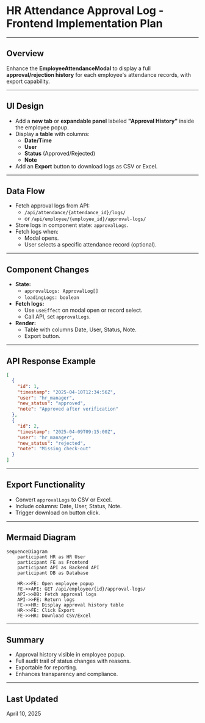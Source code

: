 # HR Attendance Approval Log - Frontend Implementation Plan

---

## Overview

Enhance the **EmployeeAttendanceModal** to display a full **approval/rejection history** for each employee's attendance records, with export capability.

---

## UI Design

- Add a **new tab** or **expandable panel** labeled **"Approval History"** inside the employee popup.
- Display a **table** with columns:
  - **Date/Time**
  - **User**
  - **Status** (Approved/Rejected)
  - **Note**
- Add an **Export** button to download logs as CSV or Excel.

---

## Data Flow

- Fetch approval logs from API:
  - `/api/attendance/{attendance_id}/logs/`
  - or `/api/employee/{employee_id}/approval-logs/`
- Store logs in component state: `approvalLogs`.
- Fetch logs when:
  - Modal opens.
  - User selects a specific attendance record (optional).

---

## Component Changes

- **State:**
  - `approvalLogs: ApprovalLog[]`
  - `loadingLogs: boolean`
- **Fetch logs:**
  - Use `useEffect` on modal open or record select.
  - Call API, set `approvalLogs`.
- **Render:**
  - Table with columns Date, User, Status, Note.
  - Export button.

---

## API Response Example

```json
[
  {
    "id": 1,
    "timestamp": "2025-04-10T12:34:56Z",
    "user": "hr_manager",
    "new_status": "approved",
    "note": "Approved after verification"
  },
  {
    "id": 2,
    "timestamp": "2025-04-09T09:15:00Z",
    "user": "hr_manager",
    "new_status": "rejected",
    "note": "Missing check-out"
  }
]
```

---

## Export Functionality

- Convert `approvalLogs` to CSV or Excel.
- Include columns: Date, User, Status, Note.
- Trigger download on button click.

---

## Mermaid Diagram

```mermaid
sequenceDiagram
    participant HR as HR User
    participant FE as Frontend
    participant API as Backend API
    participant DB as Database

    HR->>FE: Open employee popup
    FE->>API: GET /api/employee/{id}/approval-logs/
    API->>DB: Fetch approval logs
    API->>FE: Return logs
    FE->>HR: Display approval history table
    HR->>FE: Click Export
    FE->>HR: Download CSV/Excel
```

---

## Summary

- Approval history visible in employee popup.
- Full audit trail of status changes with reasons.
- Exportable for reporting.
- Enhances transparency and compliance.

---

## Last Updated

April 10, 2025